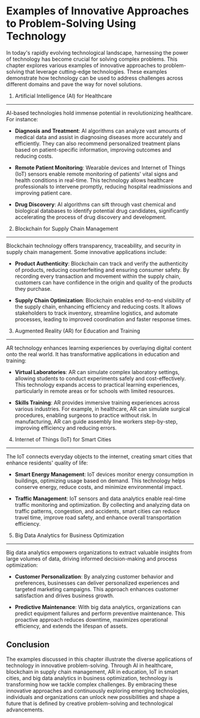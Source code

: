 Examples of Innovative Approaches to Problem-Solving Using Technology
================================================================================

In today's rapidly evolving technological landscape, harnessing the power of technology has become crucial for solving complex problems. This chapter explores various examples of innovative approaches to problem-solving that leverage cutting-edge technologies. These examples demonstrate how technology can be used to address challenges across different domains and pave the way for novel solutions.

1. Artificial Intelligence (AI) for Healthcare
----------------------------------------------

AI-based technologies hold immense potential in revolutionizing healthcare. For instance:

* **Diagnosis and Treatment**: AI algorithms can analyze vast amounts of medical data and assist in diagnosing diseases more accurately and efficiently. They can also recommend personalized treatment plans based on patient-specific information, improving outcomes and reducing costs.

* **Remote Patient Monitoring**: Wearable devices and Internet of Things (IoT) sensors enable remote monitoring of patients' vital signs and health conditions in real-time. This technology allows healthcare professionals to intervene promptly, reducing hospital readmissions and improving patient care.

* **Drug Discovery**: AI algorithms can sift through vast chemical and biological databases to identify potential drug candidates, significantly accelerating the process of drug discovery and development.

2. Blockchain for Supply Chain Management
-----------------------------------------

Blockchain technology offers transparency, traceability, and security in supply chain management. Some innovative applications include:

* **Product Authenticity**: Blockchain can track and verify the authenticity of products, reducing counterfeiting and ensuring consumer safety. By recording every transaction and movement within the supply chain, customers can have confidence in the origin and quality of the products they purchase.

* **Supply Chain Optimization**: Blockchain enables end-to-end visibility of the supply chain, enhancing efficiency and reducing costs. It allows stakeholders to track inventory, streamline logistics, and automate processes, leading to improved coordination and faster response times.

3. Augmented Reality (AR) for Education and Training
----------------------------------------------------

AR technology enhances learning experiences by overlaying digital content onto the real world. It has transformative applications in education and training:

* **Virtual Laboratories**: AR can simulate complex laboratory settings, allowing students to conduct experiments safely and cost-effectively. This technology expands access to practical learning experiences, particularly in remote areas or for schools with limited resources.

* **Skills Training**: AR provides immersive training experiences across various industries. For example, in healthcare, AR can simulate surgical procedures, enabling surgeons to practice without risk. In manufacturing, AR can guide assembly line workers step-by-step, improving efficiency and reducing errors.

4. Internet of Things (IoT) for Smart Cities
--------------------------------------------

The IoT connects everyday objects to the internet, creating smart cities that enhance residents' quality of life:

* **Smart Energy Management**: IoT devices monitor energy consumption in buildings, optimizing usage based on demand. This technology helps conserve energy, reduce costs, and minimize environmental impact.

* **Traffic Management**: IoT sensors and data analytics enable real-time traffic monitoring and optimization. By collecting and analyzing data on traffic patterns, congestion, and accidents, smart cities can reduce travel time, improve road safety, and enhance overall transportation efficiency.

5. Big Data Analytics for Business Optimization
-----------------------------------------------

Big data analytics empowers organizations to extract valuable insights from large volumes of data, driving informed decision-making and process optimization:

* **Customer Personalization**: By analyzing customer behavior and preferences, businesses can deliver personalized experiences and targeted marketing campaigns. This approach enhances customer satisfaction and drives business growth.

* **Predictive Maintenance**: With big data analytics, organizations can predict equipment failures and perform preventive maintenance. This proactive approach reduces downtime, maximizes operational efficiency, and extends the lifespan of assets.

Conclusion
----------

The examples discussed in this chapter illustrate the diverse applications of technology in innovative problem-solving. Through AI in healthcare, blockchain in supply chain management, AR in education, IoT in smart cities, and big data analytics in business optimization, technology is transforming how we tackle complex challenges. By embracing these innovative approaches and continuously exploring emerging technologies, individuals and organizations can unlock new possibilities and shape a future that is defined by creative problem-solving and technological advancements.
